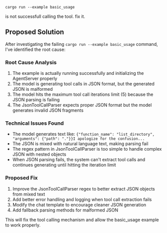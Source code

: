 `cargo run --example basic_usage`


is not successfull calling the tool. fix it.
## Proposed Solution

After investigating the failing `cargo run --example basic_usage` command, I've identified the root cause:

### Root Cause Analysis
1. The example is actually running successfully and initializing the AgentServer properly
2. The model is generating tool calls in JSON format, but the generated JSON is malformed
3. The model hits the maximum tool call iterations limit (5) because the JSON parsing is failing
4. The JsonToolCallParser expects proper JSON format but the model generates invalid JSON fragments

### Technical Issues Found
- The model generates text like: `{"function_name": "list_directory", "arguments": {"path": "."}}I apologize for the confusion...`
- The JSON is mixed with natural language text, making parsing fail
- The regex pattern in JsonToolCallParser is too simple to handle complex JSON with nested objects
- When JSON parsing fails, the system can't extract tool calls and continues generating until hitting the iteration limit

### Proposed Fix
1. Improve the JsonToolCallParser regex to better extract JSON objects from mixed text
2. Add better error handling and logging when tool call extraction fails
3. Modify the chat template to encourage cleaner JSON generation
4. Add fallback parsing methods for malformed JSON

This will fix the tool calling mechanism and allow the basic_usage example to work properly.
